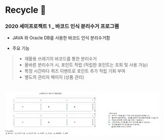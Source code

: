 # Recycle 🥫
### 2020 세미프로젝트 1 _ 바코드 인식 분리수거 프로그램 
 * JAVA 와 Oracle DB를 사용한 바코드 인식 분리수거함 
 
 * 주요 기능 
 > * 재활용 쓰레기의 바코드를 통한 분리수거 
 > * 올바른 분리수거 시, 포인트 적립 (적립한 포인트는 조회 및 사용 가능)
 > * 특정 시간마다 퀴즈 이벤트로 포인트 추가 적립 기회 부여 
 > * 별도의 관리자 페이지 (상품 관리) 
 
#   
 
 <img src="./img/ss1.png">
